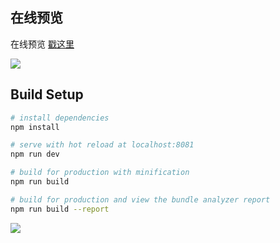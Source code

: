 

## 在线预览

在线预览 [戳这里](https://xjh22222228.github.io/vue-app/)

![](https://raw.githubusercontent.com/xjh22222228/diamonds/master/static/images/view.png)

## Build Setup

``` bash
# install dependencies
npm install

# serve with hot reload at localhost:8081
npm run dev

# build for production with minification
npm run build

# build for production and view the bundle analyzer report
npm run build --report
```


![](https://raw.githubusercontent.com/xjh22222228/diamonds/master/static/images/pay.jpg)

